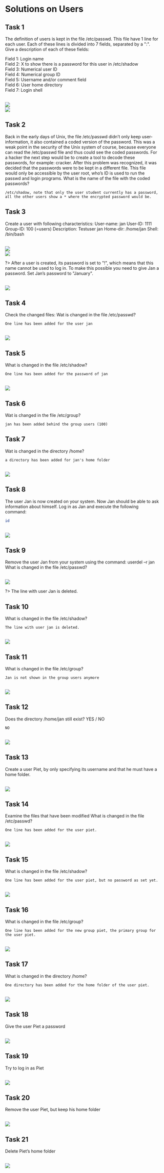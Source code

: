 # Solutions on Users

## Task 1
The definition of users is kept in the file /etc/passwd. This file have 1 line for each user. Each of these lines is divided into 7 fields, separated by a ":". Give a description of each of these fields:

Field 1:	Login name <br />
Field 2:	X to show there is a password for this user in /etc/shadow<br />
Field 3:	Numerical user ID<br />
Field 4:	Numerical group ID<br />
Field 5:	Username and/or comment field<br />
Field 6:	User home directory <br />
Field 7:	Login shell <br />

<br/>![](images/2022-08-15-16-13-12.png)
<br/>![](images/2022-08-15-16-13-19.png)

## Task 2
Back in the early days of Unix, the file /etc/passwd didn’t only keep user-information, it also contained a coded version of the password. This was a weak point in the security of the Unix system of course, because everyone can read the /etc/passwd file and thus could see the coded passwords. For a hacker the next step would be to create a tool to decode these passwords, for example: cracker. After this problem was recognized, it was decided that the passwords were to be kept in a different file. This file would only be accessible by the user root, who’s ID is used to run the passwd and login programs. 
What is the name of the file with the coded passwords? 

```
/etc/shadow, note that only the user student currently has a password, all the other users show a * where the encrypted password would be.
```


## Task 3
Create a user with following characteristics:
User-name:	jan
User-ID:	1111
Group-ID:	100 (=users)
Description:	Testuser jan
Home-dir:	/home/jan
Shell:		/bin/bash


<br/>![](images/2022-08-15-16-14-00.png)
<br/>![](images/2022-08-15-16-14-05.png)

?> <i class="fa-solid fa-circle-info"></i> After a user is created, its password is set to "!", which means that this name cannot be used to log in. To make this possible you need to give Jan a password. Set Jan’s password to "January". 

<br/>![](images/2022-08-15-16-14-34.png)


## Task 4
Check the changed files:
Wat is changed in the file /etc/passwd?

```
One line has been added for the user jan
```
<br/>![](images/2022-08-15-16-15-02.png)


## Task 5
What is changed in the file /etc/shadow?

```
One line has been added for the password of jan 
```
<br/>![](images/2022-08-15-16-15-24.png)


## Task 6
Wat is changed in the file /etc/group?

```
jan has been added behind the group users (100)
```

## Task 7
Wat is changed in the directory /home? 

```
a directory has been added for jan's home folder 
```
<br/>![](images/2022-08-15-16-16-03.png)


## Task 8
The user Jan is now created on your system. Now Jan should be able to ask information about himself. 
Log in as Jan and execute the following command: 
```bash
id
```

<br/>![](images/2022-08-15-16-16-46.png)


## Task 9
Remove the user Jan from your system using the command:  userdel –r jan
What is changed in the file /etc/passwd?

<br/>![](images/2022-08-15-16-16-59.png)

?> <i class="fa-solid fa-circle-info"></i> The line with user Jan is deleted.

## Task 10
What is changed in the file /etc/shadow?

```
The line with user jan is deleted. 
```
<br/>![](images/2022-08-15-16-17-28.png)


## Task 11
What is changed in the file /etc/group?

```
Jan is not shown in the group users anymore  
```
<br/>![](images/2022-08-15-16-17-50.png)

## Task 12
Does the directory /home/jan still exist? YES / NO

```
NO
```

<br/>![](images/2022-08-15-16-18-15.png)


## Task 13
Create a user Piet, by only specifying its username and that he must have a home folder. 

<br/>![](images/2022-08-15-16-18-27.png)


## Task 14
Examine the files that have been modified
What is changed in the file /etc/passwd?

```
One line has been added for the user piet. 
```

<br/>![](images/2022-08-15-16-18-40.png)


## Task 15
What is changed in the file /etc/shadow?

```
One line has been added for the user piet, but no password as set yet. 
```
<br/>![](images/2022-08-15-16-19-06.png)


## Task 16
What is changed in the file /etc/group?

```
One line has been added for the new group piet, the primary group for the user piet.
```

<br/>![](images/2022-08-15-16-19-27.png)

## Task 17
What is changed in the directory /home?

```
One directory has been added for the home folder of the user piet.
```

<br/>![](images/2022-08-15-16-19-46.png)


## Task 18
Give the user Piet a password

<br/>![](images/2022-08-15-16-20-09.png)


## Task 19
Try to log in as Piet

<br/>![](images/2022-08-15-16-20-18.png)

## Task 20
Remove the user Piet, but keep his home folder

<br/>![](images/2022-08-15-16-20-30.png)


## Task 21
Delete Piet’s home folder

<br/>![](images/2022-08-15-16-20-40.png)
